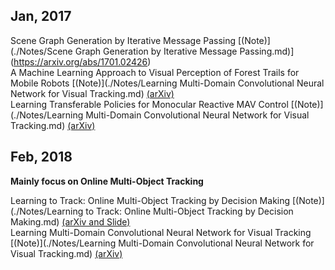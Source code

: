 ## Jan, 2017
Scene Graph Generation by Iterative Message Passing [(Note)](./Notes/Scene Graph Generation by Iterative Message Passing.md)](https://arxiv.org/abs/1701.02426)    
A Machine Learning Approach to Visual Perception of Forest Trails for Mobile Robots    [(Note)](./Notes/Learning Multi-Domain Convolutional Neural Network for Visual Tracking.md)   [(arXiv)]()    
 Learning Transferable Policies for Monocular Reactive MAV Control  [(Note)](./Notes/Learning Multi-Domain Convolutional Neural Network for Visual Tracking.md)   [(arXiv)]()
## Feb, 2018
**Mainly focus on Online Multi-Object Tracking**   

Learning to Track: Online Multi-Object Tracking by Decision Making  [(Note)](./Notes/Learning to Track: Online Multi-Object Tracking by Decision Making.md) [(arXiv and Slide)](https://yuxng.github.io/)      
Learning Multi-Domain Convolutional Neural Network for Visual Tracking  [(Note)](./Notes/Learning Multi-Domain Convolutional Neural Network for Visual Tracking.md)   [(arXiv)]()    



